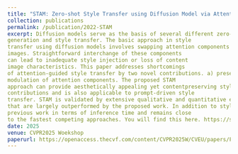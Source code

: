 ```yaml
---
title: "STAM: Zero-shot Style Transfer using Diffusion Model via Attention Modulation"
collection: publications 
permalink: /publication/2022-STAM
excerpt: Diffusion models serve as the basis of several different zero-shot image editing applications, including image
generation and style transfer. The basic approach in style
transfer using diffusion models involves swapping attention components between the provided content and style
images. Straightforward interchange of these components
can lead to inadequate style injection or loss of content
image characteristics. This paper addresses shortcomings
of attention-guided style transfer by two novel contributions. a) preserving content via dual path attention aggregation and b) maintaining the impact of style through
modulation of attention components. The proposed STAM
approach can provide aesthetically appealing yet contentpreserving style transfer through a combination of these
contributions and is also applicable to prompt-driven style
transfer. STAM is validated by extensive qualitative and quantitative evaluations and compared to ten recent works
that are largely outperformed by the proposed work. In addition to style transfer quality, STAM is also compared to
previous work in terms of inference time and remains close
to the fastest competing approaches. You will find this here. https://stam-zero.github.io/.
date: 2025
venue: CVPR2025 Woekshop
paperurl: https://openaccess.thecvf.com/content/CVPR2025W/CVEU/papers/Fahim_STAM_Zero-Shot_Style_Transfer_using_Diffusion_Model_via_Attention_Modulation_CVPRW_2025_paper.pdf
---
```

